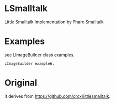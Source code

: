 # LSmalltalk
Little Smalltalk Implementation by Pharo Smalltalk

# Examples
see LImageBuilder class examples.

```smalltalk
LImageBuilder example6.
```

# Original
It derives from https://github.com/crcx/littlesmalltalk.

